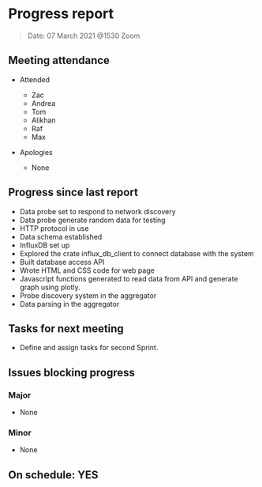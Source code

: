 <!-- File name must be Year-Month-Date.md
e.g. 2020-10-12.md -->

<!--One report per week Minimum!-->
# Progress report

> Date: 07 March 2021 @1530 Zoom

<!--Names of those who attended the meeting, CSV-->
## Meeting attendance

- Attended
  - Zac
  - Andrea
  - Tom
  - Alikhan
  - Raf
  - Max
  
- Apologies
  - None

## Progress since last report
<!--What have you done ?-->
<!--Single line bullet point-->

- Data probe set to respond to network discovery
- Data probe generate random data for testing
- HTTP protocol in use
- Data schema established
- InfluxDB set up
- Explored the crate influx_db_client to connect database with the system
- Built database access API
- Wrote HTML and CSS code for web page
- Javascript functions generated to read data from API and generate graph using plotly.
- Probe discovery system in the aggregator
- Data parsing in the aggregator

## Tasks for next meeting
<!--What will you do before the next?-->
<!--Single line bullet point-->

- Define and assign tasks for second Sprint.

## Issues blocking progress

### Major

- None

### Minor

- None

<!--Pick one-->
<!--## On schedule: YES-->
<!--## On schedule: NO-->

## On schedule: YES
